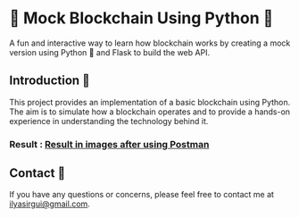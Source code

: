 # 🔗 Mock Blockchain Using Python 🐍

A fun and interactive way to learn how blockchain works by creating a mock version using Python 🐍 and Flask to build the web API.

## Introduction 📜
This project provides an implementation of a basic blockchain using Python. The aim is to simulate how a blockchain operates and to provide a hands-on experience in understanding the technology behind it.

### Result : [Result in images after using Postman](https://github.com/Daeels/Mock-Blockchain-Using-Python/tree/main/Screens)


## Contact 📧
If you have any questions or concerns, please feel free to contact me at [ilyasirgui@gmail.com](mailto:ilyasirgui@gmail.com).
